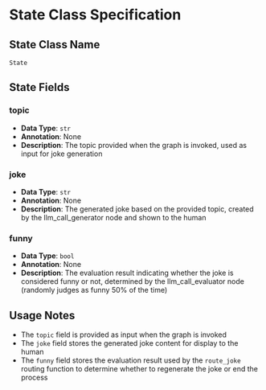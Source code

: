 # State Class Specification

## State Class Name
`State`

## State Fields

### topic
- **Data Type**: `str`
- **Annotation**: None
- **Description**: The topic provided when the graph is invoked, used as input for joke generation

### joke
- **Data Type**: `str`
- **Annotation**: None
- **Description**: The generated joke based on the provided topic, created by the llm_call_generator node and shown to the human

### funny
- **Data Type**: `bool`
- **Annotation**: None
- **Description**: The evaluation result indicating whether the joke is considered funny or not, determined by the llm_call_evaluator node (randomly judges as funny 50% of the time)

## Usage Notes

- The `topic` field is provided as input when the graph is invoked
- The `joke` field stores the generated joke content for display to the human
- The `funny` field stores the evaluation result used by the `route_joke` routing function to determine whether to regenerate the joke or end the process
